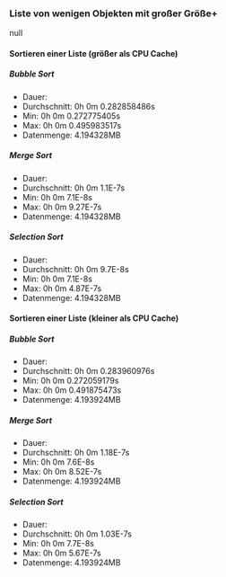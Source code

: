 ### Liste von wenigen Objekten mit großer Größe+
null
#### Sortieren einer Liste (größer als CPU Cache)
##### Bubble Sort

* Dauer: 
* Durchschnitt: 0h 0m 0.282858486s
* Min: 0h 0m 0.272775405s
* Max: 0h 0m 0.495983517s
* Datenmenge: 4.194328MB
##### Merge Sort

* Dauer: 
* Durchschnitt: 0h 0m 1.1E-7s
* Min: 0h 0m 7.1E-8s
* Max: 0h 0m 9.27E-7s
* Datenmenge: 4.194328MB
##### Selection Sort

* Dauer: 
* Durchschnitt: 0h 0m 9.7E-8s
* Min: 0h 0m 7.1E-8s
* Max: 0h 0m 4.87E-7s
* Datenmenge: 4.194328MB
#### Sortieren einer Liste (kleiner als CPU Cache)
##### Bubble Sort

* Dauer: 
* Durchschnitt: 0h 0m 0.283960976s
* Min: 0h 0m 0.272059179s
* Max: 0h 0m 0.491875473s
* Datenmenge: 4.193924MB
##### Merge Sort

* Dauer: 
* Durchschnitt: 0h 0m 1.18E-7s
* Min: 0h 0m 7.6E-8s
* Max: 0h 0m 8.52E-7s
* Datenmenge: 4.193924MB
##### Selection Sort

* Dauer: 
* Durchschnitt: 0h 0m 1.03E-7s
* Min: 0h 0m 7.7E-8s
* Max: 0h 0m 5.67E-7s
* Datenmenge: 4.193924MB
